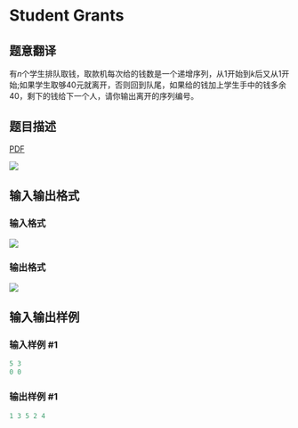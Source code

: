 # Student Grants

## 题意翻译

有$n$个学生排队取钱，取款机每次给的钱数是一个递增序列，从$1$开始到$k$后又从$1$开始;如果学生取够$40$元就离开，否则回到队尾，如果给的钱加上学生手中的钱多余$40$，剩下的钱给下一个人，请你输出离开的序列编号。

## 题目描述

[problemUrl]: https://uva.onlinejudge.org/index.php?option=com_onlinejudge&Itemid=8&category=3&page=show_problem&problem=80

[PDF](https://uva.onlinejudge.org/external/1/p144.pdf)

![](https://cdn.luogu.com.cn/upload/vjudge_pic/UVA144/e03739cd82e9d63f38591c708009f48089eb5f59.png)

## 输入输出格式

### 输入格式

![](https://cdn.luogu.com.cn/upload/vjudge_pic/UVA144/12626660951abdfcffb5e9836aeba38d7901cfeb.png)

### 输出格式

![](https://cdn.luogu.com.cn/upload/vjudge_pic/UVA144/21ce2f8ea613dfbccfa3938d4c033928be3bfde9.png)

## 输入输出样例

### 输入样例 #1

```cpp
5 3
0 0
```


### 输出样例 #1

```cpp
1 3 5 2 4
```


